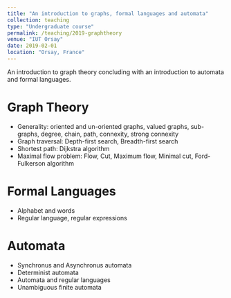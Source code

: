 ```yaml
---
title: "An introduction to graphs, formal languages and automata"
collection: teaching
type: "Undergraduate course"
permalink: /teaching/2019-graphtheory
venue: "IUT Orsay"
date: 2019-02-01
location: "Orsay, France"
---
```

An introduction to graph theory concluding with an introduction to automata and formal languages.

Graph Theory
======
- Generality: oriented and un-oriented graphs, valued graphs, sub-graphs, degree, chain, path, connexity, strong connexity
- Graph traversal: Depth-first search, Breadth-first search
- Shortest path: Dijkstra algorithm
- Maximal flow problem: Flow, Cut, Maximum flow, Minimal cut, Ford-Fulkerson algorithm

Formal Languages
======
- Alphabet and words
- Regular language, regular expressions

Automata
======
- Synchronus and Asynchronus automata
- Determinist automata
- Automata and regular languages
- Unambiguous finite automata
